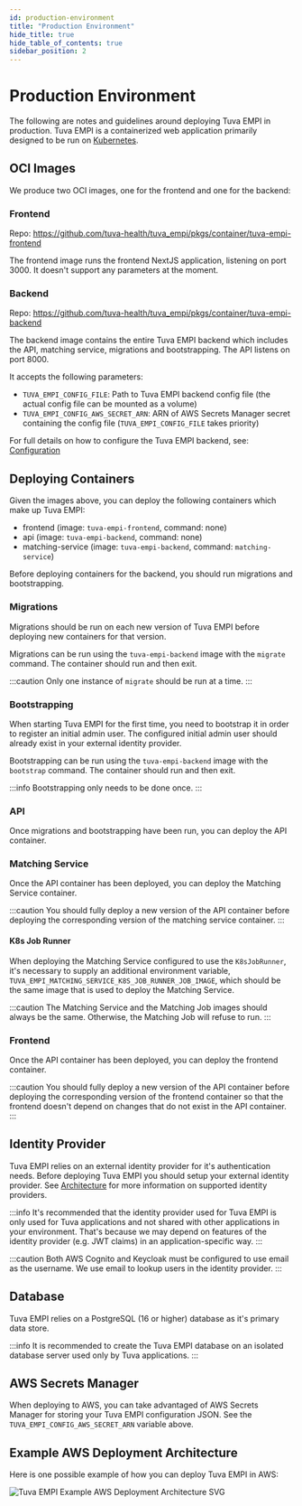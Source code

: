 ```yaml
---
id: production-environment
title: "Production Environment"
hide_title: true
hide_table_of_contents: true
sidebar_position: 2
---
```


# Production Environment

The following are notes and guidelines around deploying Tuva EMPI in production. Tuva EMPI is a containerized web application primarily designed to be run on [Kubernetes](https://kubernetes.io/).

## OCI Images

We produce two OCI images, one for the frontend and one for the backend:

### Frontend

Repo: https://github.com/tuva-health/tuva_empi/pkgs/container/tuva-empi-frontend

The frontend image runs the frontend NextJS application, listening on port 3000. It doesn't support any parameters at the moment.

### Backend

Repo: https://github.com/tuva-health/tuva_empi/pkgs/container/tuva-empi-backend

The backend image contains the entire Tuva EMPI backend which includes the API, matching service, migrations and bootstrapping. The API listens on port 8000.

It accepts the following parameters:

- `TUVA_EMPI_CONFIG_FILE`: Path to Tuva EMPI backend config file (the actual config file can be mounted as a volume)
- `TUVA_EMPI_CONFIG_AWS_SECRET_ARN`: ARN of AWS Secrets Manager secret containing the config file (`TUVA_EMPI_CONFIG_FILE` takes priority)

For full details on how to configure the Tuva EMPI backend, see: [Configuration](../configuration)

## Deploying Containers

Given the images above, you can deploy the following containers which make up Tuva EMPI:

- frontend (image: `tuva-empi-frontend`, command: none)
- api (image: `tuva-empi-backend`, command: none)
- matching-service (image: `tuva-empi-backend`, command: `matching-service`)

Before deploying containers for the backend, you should run migrations and bootstrapping.

### Migrations

Migrations should be run on each new version of Tuva EMPI before deploying new containers for that version.

Migrations can be run using the `tuva-empi-backend` image with the `migrate` command. The container should run and then exit.

:::caution
Only one instance of `migrate` should be run at a time.
:::

### Bootstrapping

When starting Tuva EMPI for the first time, you need to bootstrap it in order to register an initial admin user. The configured initial admin user should already exist in your external identity provider.

Bootstrapping can be run using the `tuva-empi-backend` image with the `bootstrap` command. The container should run and then exit.

:::info
Bootstrapping only needs to be done once.
:::

### API

Once migrations and bootstrapping have been run, you can deploy the API container.

### Matching Service

Once the API container has been deployed, you can deploy the Matching Service container.

:::caution
You should fully deploy a new version of the API container before deploying the corresponding version of the matching service container.
:::

#### K8s Job Runner

When deploying the Matching Service configured to use the `K8sJobRunner`, it's necessary to supply an additional environment variable, `TUVA_EMPI_MATCHING_SERVICE_K8S_JOB_RUNNER_JOB_IMAGE`, which should be the same image that is used to deploy the Matching Service.

:::caution
The Matching Service and the Matching Job images should always be the same. Otherwise, the Matching Job will refuse to run.
:::

### Frontend

Once the API container has been deployed, you can deploy the frontend container.

:::caution
You should fully deploy a new version of the API container before deploying the corresponding version of the frontend container so that the frontend doesn't depend on changes that do not exist in the API container.
:::

## Identity Provider

Tuva EMPI relies on an external identity provider for it's authentication needs. Before deploying Tuva EMPI you should setup your external identity provider. See [Architecture](../architecture/overview) for more information on supported identity providers.

:::info
It's recommended that the identity provider used for Tuva EMPI is only used for Tuva applications and not shared with other applications in your environment. That's because we may depend on features of the identity provider (e.g. JWT claims) in an application-specific way.
:::

:::caution
Both AWS Cognito and Keycloak must be configured to use email as the username. We use email to lookup users in the identity provider.
:::

## Database

Tuva EMPI relies on a PostgreSQL (16 or higher) database as it's primary data store.

:::info
It is recommended to create the Tuva EMPI database on an isolated database server used only by Tuva applications.
:::

## AWS Secrets Manager

When deploying to AWS, you can take advantaged of AWS Secrets Manager for storing your Tuva EMPI configuration JSON. See the `TUVA_EMPI_CONFIG_AWS_SECRET_ARN` variable above.

## Example AWS Deployment Architecture

Here is one possible example of how you can deploy Tuva EMPI in AWS:

![Tuva EMPI Example AWS Deployment Architecture SVG](/img/empi-aws-example-architecture.svg)
